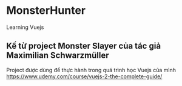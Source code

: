 # MonsterHunter
Learning Vuejs
## Kế từ project Monster Slayer của tác giả Maximilian Schwarzmüller
Project được dùng để thực hành trong quá trình học Vuejs của mình
https://www.udemy.com/course/vuejs-2-the-complete-guide/
